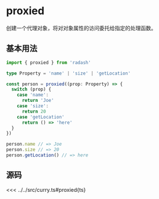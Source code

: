 # proxied

创建一个代理对象，将对对象属性的访问委托给指定的处理函数。

## 基本用法

```ts
import { proxied } from 'radash'

type Property = 'name' | 'size' | 'getLocation'

const person = proxied((prop: Property) => {
  switch (prop) {
    case 'name':
      return 'Joe'
    case 'size':
      return 20
    case 'getLocation'
      return () => 'here'
  }
})

person.name // => Joe
person.size // => 20
person.getLocation() // => here
```

## 源码

<<< ../../src/curry.ts#proxied{ts}
